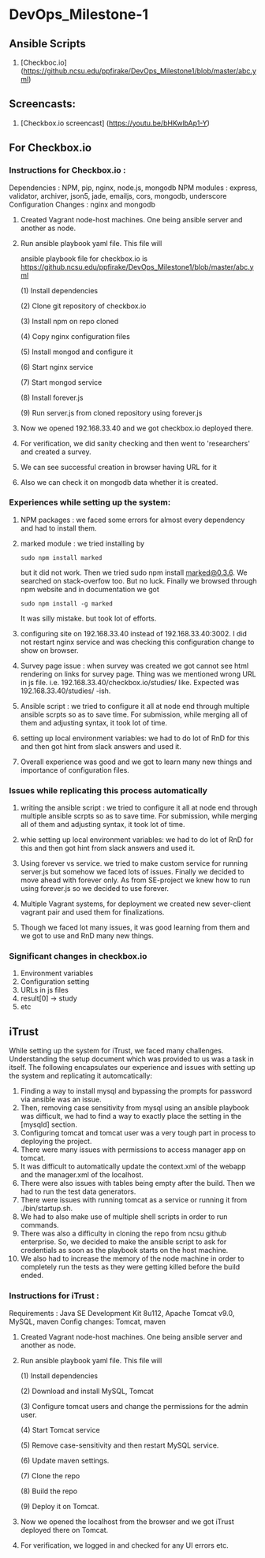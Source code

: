# DevOps_Milestone-1

## Ansible Scripts

1. [Checkboc.io] (https://github.ncsu.edu/ppfirake/DevOps_Milestone1/blob/master/abc.yml)

## Screencasts: 

1. [Checkbox.io screencast] (https://youtu.be/bHKwlbAp1-Y)


## For Checkbox.io 

### Instructions for Checkbox.io :

Dependencies : NPM, pip, nginx, node.js, mongodb
NPM modules : express, validator, archiver, json5, jade, emailjs, cors, mongodb, underscore
Configuration Changes : nginx and mongodb

1. Created Vagrant node-host machines. One being ansible server and another as node.
2. Run ansible playbook yaml file. This file will 

   ansible playbook file for checkbox.io is  https://github.ncsu.edu/ppfirake/DevOps_Milestone1/blob/master/abc.yml

   (1) Install dependencies 

   (2) Clone git repository of checkbox.io  

   (3) Install npm on repo cloned

   (4) Copy nginx configuration files

   (5) Install mongod and configure it

   (6) Start nginx service

   (7) Start mongod service

   (8) Install forever.js

   (9) Run server.js from cloned repository using forever.js

3. Now we opened 192.168.33.40 and we got checkbox.io deployed there.
4. For verification, we did sanity checking and then went to 'researchers' and created a survey.
5. We can see successful creation in browser having URL for it 
6. Also we can check it on mongodb data whether it is created.




### Experiences while setting up the system: 

1. NPM packages : 
      we faced some errors for almost every dependency and had to install them.
      
2. marked module : 
      we tried installing by 
      ```
      sudo npm install marked
      ```
      but it did not work. Then we tried sudo npm install marked@0.3.6. We searched on stack-overfow too. But no luck.
      Finally we browsed through npm website and in documentation we got 
      ```
      sudo npm install -g marked
      ```
      It was silly mistake. but took lot of efforts.
      
3. configuring site on 192.168.33.40 instead of 192.168.33.40:3002. I did not restart nginx service and was checking this 
   configuration change to show on browser.
   
4. Survey page issue : when survey was created we got cannot see html rendering on links for survey page. Thing was we mentioned 
   wrong URL in js file. i.e. 192.168.33.40/checkbox.io/studies/ like. Expected was 192.168.33.40/studies/ -ish.

5. Ansible script : we tried to configure it all at node end through multiple ansible scrpts so as to save time. For 
   submission, while merging all of them and adjusting syntax, it took lot of time.

6. setting up local environment variables: we had to do lot of RnD for this and then got hint from slack answers and used it.

7. Overall experience was good and we got to learn many new things and importance of configuration files.



### Issues while replicating this process automatically

1. writing the ansible script : we tried to configure it all at node end through multiple ansible scrpts so as to save time. For 
   submission, while merging all of them and adjusting syntax, it took lot of time.
   
2. whie setting up local environment variables: we had to do lot of RnD for this and then got hint from slack answers and used it.

3. Using forever vs service. we tried to make custom service for running server.js but somehow we faced lots of issues. 
   Finally we decided to move ahead with forever only. As from SE-project we knew how to run using forever.js so we decided 
   to use forever.

4. Multiple Vagrant systems, for deployment we created new sever-client vagrant pair and used them for finalizations.

5. Though we faced lot many issues, it was good learning from them and we got to use and RnD many new things.




### Significant changes in checkbox.io
1. Environment variables
2. Configuration setting
3. URLs in js files
4. result[0] -> study
5. etc
 

## iTrust

While setting up the system for iTrust, we faced many challenges. Understanding the setup document which was provided to us was a task in itself. The following encapsulates our experience and issues with setting up the system and replicating it automcatically:

1. Finding a way to install mysql and bypassing the prompts for password via ansible was an issue.
2. Then, removing case sensitivity from mysql using an ansible playbook was difficult, we had to find a way to exactly place the setting in the [mysqld] section.
3. Configuring tomcat and tomcat user was a very tough part in process to deploying the project.
4. There were many issues with permissions to access manager app on tomcat.
5. It was difficult to automatically update the context.xml of the webapp and the manager.xml of the localhost.
6. There were also issues with tables being empty after the build. Then we had to run the test data generators.
7. There were issues with running tomcat as a service or running it from ./bin/startup.sh.
8. We had to also make use of multiple shell scripts in order to run commands.
9. There was also a difficulty in cloning the repo from ncsu github enterprise. So, we decided to make the ansible script to ask for credentials as soon as the playbook starts on the host machine.
10. We also had to increase the memory of the node machine in order to completely run the tests as they were getting killed before the build ended.



### Instructions for iTrust :

Requirements : Java SE Development Kit 8u112, Apache Tomcat v9.0, MySQL, maven
Config changes: Tomcat, maven


1. Created Vagrant node-host machines. One being ansible server and another as node.
2. Run ansible playbook yaml file. This file will 

   (1) Install dependencies 

   (2) Download and install MySQL, Tomcat

   (3) Configure tomcat users and change the permissions for the admin user.

   (4) Start Tomcat service

   (5) Remove case-sensitivity and then restart MySQL service.

   (6) Update maven settings.

   (7) Clone the repo

   (8) Build the repo

   (9) Deploy it on Tomcat.

3. Now we opened the localhost from the browser and we got iTrust deployed there on Tomcat.
4. For verification,  we logged in and checked for any UI errors etc.


